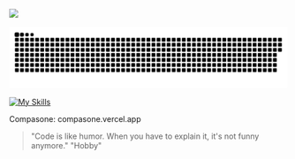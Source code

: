 [![](https://count.getloli.com/get/@:mininxd?theme=gelbooru-h)](https://github.com/zyanmd/)

[![snake](https://github.com/rezonated/rezonated/blob/main/github-contribution-grid-snake.svg)](https://github.com/zyanmd/)

[![My Skills](https://skillicons.dev/icons?i=html,css,js,git,cloudflare,nodejs,vercel)](https://github.com/zyanmd/)

Compasone: compasone.vercel.app

> "Code is like humor. When you have to explain it, it's not funny anymore."
> "Hobby"
